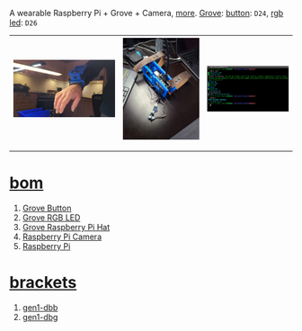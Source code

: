 A wearable Raspberry Pi + Grove + Camera, <a href="https://github.com/kamangir/dec82">more</a>.
<a href="https://wiki.seeedstudio.com/Grove_System/">Grove</a>: <a href="https://www.seeedstudio.com/Grove-Button-P.html">button</a>: `D24`, <a href="https://www.seeedstudio.com/Grove-Chainable-RGB-Led-V2-0.html">rgb led</a>: `D26`

| [![image](../images/dec82-2.jpg)](#) | [![image](../images/dec82-3.jpg)](#) | [![image](../images/dec82-4.jpg)](#) |
| --- | --- | --- |

---

# [bom](../parts.md)

1. [Grove Button](../parts.md#grove-button)
1. [Grove RGB LED](../parts.md#grove-rgb-led)
1. [Grove Raspberry Pi Hat](../parts.md#grove-raspberry-pi-hat)
1. [Raspberry Pi Camera](../parts.md#raspberry-pi-camera)
1. [Raspberry Pi](../parts.md#raspberry-pi)

# [brackets](../brackets)

1. [gen1-dbb](../brackets/gen1-dbb/gen1-dbb.stl)
1. [gen1-dbg](../brackets/gen1-dbg/gen1-dbg.stl)

